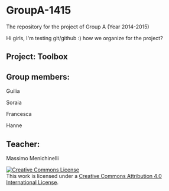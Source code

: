 GroupA-1415
===========

The repository for the project of Group A (Year 2014-2015)

Hi girls, I'm testing git/github :) how we organize for the project? 

<h2>Project: Toolbox</h2>

<h2>Group members:</h2>
<p>Guilia</p>
<p>Soraia</p>
<p>Francesca</p>
<p>Hanne</p>

<h2>Teacher:</h2>
Massimo Menichinelli


</br>


<a rel="license" href="http://creativecommons.org/licenses/by/4.0/"><img alt="Creative Commons License" style="border-width:0" src="https://i.creativecommons.org/l/by/4.0/88x31.png" /></a><br />This work is licensed under a <a rel="license" href="http://creativecommons.org/licenses/by/4.0/">Creative Commons Attribution 4.0 International License</a>.